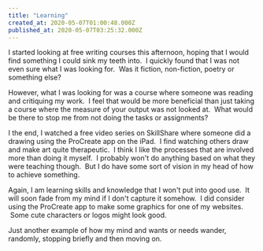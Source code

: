 ```yaml
---
title: "Learning"
created_at: 2020-05-07T01:00:48.000Z
published_at: 2020-05-07T03:25:32.000Z
---
```

I started looking at free writing courses this afternoon, hoping that I would find something I could sink my teeth into.  I quickly found that I was not even sure what I was looking for.  Was it fiction, non-fiction, poetry or something else?

However, what I was looking for was a course where someone was reading and critiquing my work.  I feel that would be more beneficial than just taking a course where the measure of your output was not looked at.  What would be there to stop me from not doing the tasks or assignments?

I the end, I watched a free video series on SkillShare where someone did a drawing using the ProCreate app on the iPad.  I find watching others draw and make art quite therapeutic.  I think I like the processes that are involved more than doing it myself.  I probably won't do anything based on what they were teaching though.  But I do have some sort of vision in my head of how to achieve something.

Again, I am learning skills and knowledge that I won't put into good use.  It will soon fade from my mind if I don't capture it somehow.  I did consider using the ProCreate app to make some graphics for one of my websites.  Some cute characters or logos might look good.

Just another example of how my mind and wants or needs wander, randomly, stopping briefly and then moving on.
